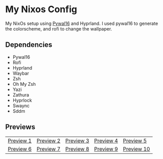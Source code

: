 # My Nixos Config

My NixOs setup using <a href="https://github.com/eylles/pywal16">Pywal16</a> and Hyprland.
I used pywal16 to generate the colorscheme, and rofi to change the wallpaper.

## Dependencies
- Pywal16    
- Rofi       
- Hyprland   
- Waybar     
- Zsh        
- Oh My Zsh  
- Yazi       
- Zathura    
- Hyprlock   
- Swaync     
- Sddm       
## Previews

<table>
  <tr>
    <td><a href="previews/1744901065_grim.png">Preview 1</a></td>
    <td><a href="previews/1744901069_grim.png">Preview 2</a></td>
    <td><a href="previews/1744901893_grim.png">Preview 3</a></td>
    <td><a href="previews/1744901957_grim.png">Preview 4</a></td>
    <td><a href="previews/1744901970_grim.png">Preview 5</a></td>
  </tr>
  <tr>
    <td><a href="previews/1744901012_grim.png">Preview 6</a></td>
    <td><a href="previews/1744901027_grim.png">Preview 7</a></td>
    <td><a href="previews/1744901996_grim.png">Preview 8</a></td>
    <td><a href="previews/1744901033_grim.png">Preview 9</a></td>
    <td><a href="previews/1744901041_grim.png">Preview 10</a></td>
  </tr>
</table>
